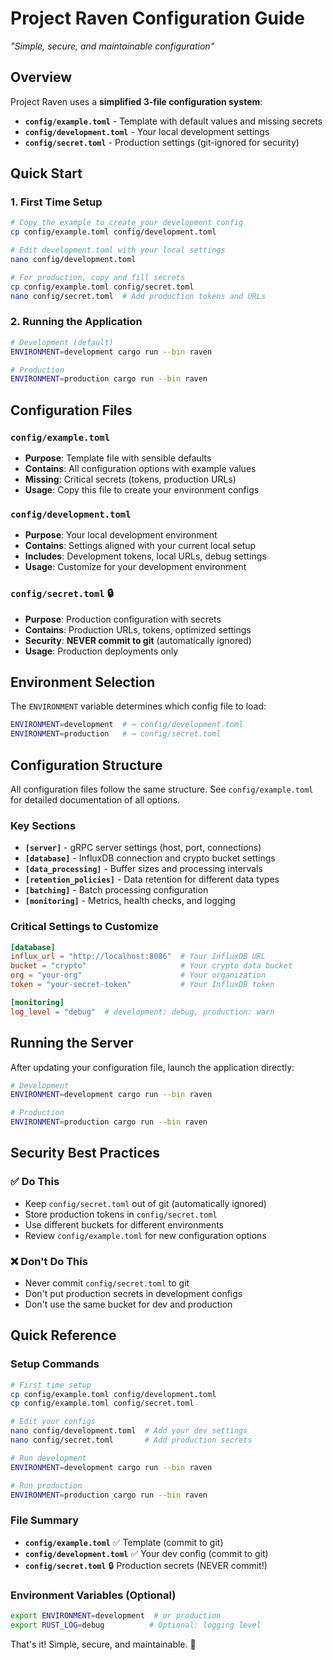 # Project Raven Configuration Guide

*"Simple, secure, and maintainable configuration"*

## Overview

Project Raven uses a **simplified 3-file configuration system**:
- **`config/example.toml`** - Template with default values and missing secrets
- **`config/development.toml`** - Your local development settings
- **`config/secret.toml`** - Production settings (git-ignored for security)

## Quick Start

### 1. First Time Setup

```bash
# Copy the example to create your development config
cp config/example.toml config/development.toml

# Edit development.toml with your local settings
nano config/development.toml

# For production, copy and fill secrets
cp config/example.toml config/secret.toml
nano config/secret.toml  # Add production tokens and URLs
```

### 2. Running the Application

```bash
# Development (default)
ENVIRONMENT=development cargo run --bin raven

# Production
ENVIRONMENT=production cargo run --bin raven
```

## Configuration Files

### `config/example.toml`
- **Purpose**: Template file with sensible defaults
- **Contains**: All configuration options with example values
- **Missing**: Critical secrets (tokens, production URLs)
- **Usage**: Copy this file to create your environment configs

### `config/development.toml`
- **Purpose**: Your local development environment
- **Contains**: Settings aligned with your current local setup
- **Includes**: Development tokens, local URLs, debug settings
- **Usage**: Customize for your development environment

### `config/secret.toml` 🔒
- **Purpose**: Production configuration with secrets
- **Contains**: Production URLs, tokens, optimized settings
- **Security**: **NEVER commit to git** (automatically ignored)
- **Usage**: Production deployments only

## Environment Selection

The `ENVIRONMENT` variable determines which config file to load:

```bash
ENVIRONMENT=development  # → config/development.toml
ENVIRONMENT=production   # → config/secret.toml
```

## Configuration Structure

All configuration files follow the same structure. See `config/example.toml` for detailed documentation of all options.

### Key Sections

- **`[server]`** - gRPC server settings (host, port, connections)
- **`[database]`** - InfluxDB connection and crypto bucket settings
- **`[data_processing]`** - Buffer sizes and processing intervals
- **`[retention_policies]`** - Data retention for different data types
- **`[batching]`** - Batch processing configuration
- **`[monitoring]`** - Metrics, health checks, and logging

### Critical Settings to Customize

```toml
[database]
influx_url = "http://localhost:8086"  # Your InfluxDB URL
bucket = "crypto"                     # Your crypto data bucket
org = "your-org"                      # Your organization
token = "your-secret-token"           # Your InfluxDB token

[monitoring]
log_level = "debug"  # development: debug, production: warn
```

## Running the Server

After updating your configuration file, launch the application directly:

```bash
# Development
ENVIRONMENT=development cargo run --bin raven

# Production
ENVIRONMENT=production cargo run --bin raven
```

## Security Best Practices

### ✅ Do This
- Keep `config/secret.toml` out of git (automatically ignored)
- Store production tokens in `config/secret.toml`
- Use different buckets for different environments
- Review `config/example.toml` for new configuration options

### ❌ Don't Do This
- Never commit `config/secret.toml` to git
- Don't put production secrets in development configs
- Don't use the same bucket for dev and production

## Quick Reference

### Setup Commands
```bash
# First time setup
cp config/example.toml config/development.toml
cp config/example.toml config/secret.toml

# Edit your configs
nano config/development.toml  # Add your dev settings
nano config/secret.toml       # Add production secrets

# Run development
ENVIRONMENT=development cargo run --bin raven

# Run production
ENVIRONMENT=production cargo run --bin raven
```

### File Summary
- **`config/example.toml`** ✅ Template (commit to git)
- **`config/development.toml`** ✅ Your dev config (commit to git)
- **`config/secret.toml`** 🔒 Production secrets (NEVER commit!)

### Environment Variables (Optional)
```bash
export ENVIRONMENT=development  # or production
export RUST_LOG=debug          # Optional: logging level
```

That's it! Simple, secure, and maintainable. 🚀
